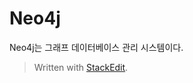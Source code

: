 # Neo4j

Neo4j는 그래프 데이터베이스 관리 시스템이다. 

> Written with [StackEdit](https://stackedit.io/).
<!--stackedit_data:
eyJoaXN0b3J5IjpbLTEzNjIyNTM2NDNdfQ==
-->